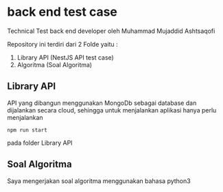 # back end test case
Technical Test back end developer oleh Muhammad Mujaddid Ashtsaqofi

Repository ini terdiri dari 2 Folde yaitu :
1. Library API (NestJS API test case)
2. Algoritma (Soal Algoritma)

## Library API
API yang dibangun menggunakan MongoDb sebagai database dan dijalankan secara cloud, sehingga untuk menjalankan aplikasi hanya perlu menjalankan 
```
npm run start
```
pada folder Library API

## Soal Algoritma
Saya mengerjakan soal algoritma menggunakan bahasa python3
